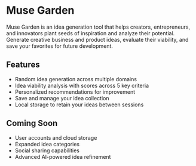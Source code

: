 # Muse Garden

Muse Garden is an idea generation tool that helps creators, entrepreneurs, and innovators plant seeds of inspiration and analyze their potential. Generate creative business and product ideas, evaluate their viability, and save your favorites for future development.

## Features

- Random idea generation across multiple domains
- Idea viability analysis with scores across 5 key criteria
- Personalized recommendations for improvement
- Save and manage your idea collection
- Local storage to retain your ideas between sessions

## Coming Soon

- User accounts and cloud storage
- Expanded idea categories
- Social sharing capabilities
- Advanced AI-powered idea refinement